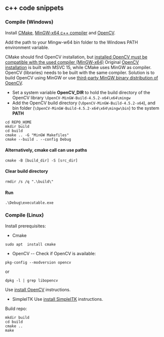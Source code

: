 ## c++ code snippets

### Compile (Windows)
Install [CMake](https://cmake.org/install), [MinGW-x64 c++ compiler](https://code.visualstudio.com/docs/languages/cpp#_example-install-mingwx64) and [OpenCV](https://github.com/huihut/OpenCV-MinGW-Build).

Add the path to your Mingw-w64 bin folder to the Windows PATH environment variable.

CMake should find OpenCV installation, but [installed OpenCV must be compatible with the used compiler (MinGW-x64)](https://stackoverflow.com/questions/70942644/how-to-fix-warning-found-opencv-windows-pack-but-it-has-no-binaries-compatible)
Original [OpenCV installation](https://opencv.org/releases/) is built with MSVC 15, while CMake uses MinGW as compiler. OpenCV (libraries) needs to be built with the same compiler.
Solution is to build OpenCV using MinGW or use [third-party MinGW binary distribution of OpenCV](https://github.com/huihut/OpenCV-MinGW-Build).

- Set a system variable **OpenCV_DIR** to hold the build directory of the OpenCV library ```\OpenCV-MinGW-Build-4.5.2-x64\x64\mingw```
- Add the OpenCV build directory (```\OpenCV-MinGW-Build-4.5.2-x64```), and bin folder (```\OpenCV-MinGW-Build-4.5.2-x64\x64\mingw\bin```)  to the system **PATH**
```
cd REPO_HOME
mkdir build
cd build
cmake .. -G "MinGW Makefiles"
cmake --build . --config Debug
```
#### Alternatively, cmake call can use paths
```
cmake -B [build_dir] -S [src_dir]
```

#### Clear build directory
```
rmdir /s /q ".\build\"
```

#### Run 
```
.\Debug\executable.exe
```

### Compile (Linux)
Install prerequisites: 
- Cmake 
```
sudo apt  install cmake
```
- OpenCV
-- Check if OpenCV is available:
```
pkg-config --modversion opencv
```
or
```
dpkg -l | grep libopencv
```
Use [install OpenCV](InstallOpenCv.md) instructions.
- SimpleITK
Use [install SimpleITK](InstallSimpleITK.md) instructions.

Build repo:
```
mkdir build
cd build
cmake ..
make
```

